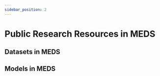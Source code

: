```yaml
---
sidebar_position: 2
---
```


# Public Research Resources in MEDS

## Datasets in MEDS

## Models in MEDS

